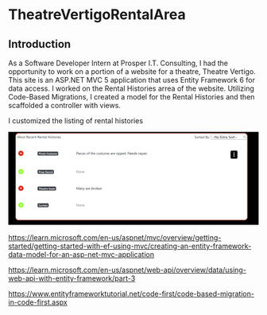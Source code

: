 # TheatreVertigoRentalArea

## Introduction

As a Software Developer Intern at Prosper I.T. Consulting, I had the opportunity to work on a portion of a website for a theatre, Theatre Vertigo. This site is an ASP.NET MVC 5 application that uses Entity Framework 6 for data access. I worked on the Rental Histories arrea of the website. Utilizing Code-Based Migrations, I created a model for the Rental Histories and then scaffolded a controller with views.

I customized the listing of rental histories

![Rental Histories](https://github.com/kb789/TheatreVertigoRentalArea/blob/master/images/Screenshot%202023-10-11%20215516.png)



https://learn.microsoft.com/en-us/aspnet/mvc/overview/getting-started/getting-started-with-ef-using-mvc/creating-an-entity-framework-data-model-for-an-asp-net-mvc-application

https://learn.microsoft.com/en-us/aspnet/web-api/overview/data/using-web-api-with-entity-framework/part-3

https://www.entityframeworktutorial.net/code-first/code-based-migration-in-code-first.aspx
